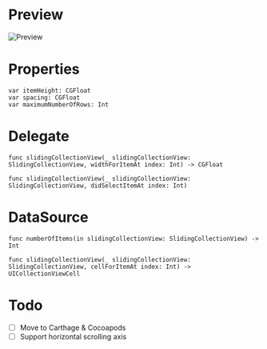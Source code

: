 # Preview

![Preview](preview.gif)

# Properties

    var itemHeight: CGFloat
    var spacing: CGFloat
    var maximumNumberOfRows: Int

# Delegate

    func slidingCollectionView(_ slidingCollectionView: SlidingCollectionView, widthForItemAt index: Int) -> CGFloat

    func slidingCollectionView(_ slidingCollectionView: SlidingCollectionView, didSelectItemAt index: Int)


# DataSource

    func numberOfItems(in slidingCollectionView: SlidingCollectionView) -> Int

    func slidingCollectionView(_ slidingCollectionView: SlidingCollectionView, cellForItemAt index: Int) -> UICollectionViewCell

# Todo

- [ ] Move to Carthage & Cocoapods
- [ ] Support horizontal scrolling axis
